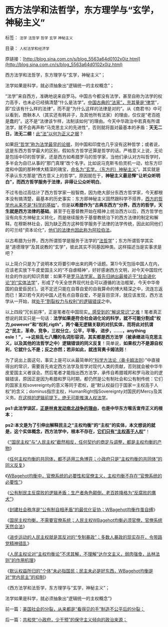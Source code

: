 # 西方法学和法哲学，东方理学与“玄学，神秘主义”

标签： `法学` `法哲学` `哲学` `玄学` `神秘主义` 

目录： `人权法学和经济学`

原链接：[http://blog.sina.com.cn/s/blog_5563a64d0102x0iz.html](http://blog.sina.com.cn/s/blog_5563a64d0102x0iz.html)

西方法学和法哲学，东方理学与“玄学，神秘主义”；

法学如果是科学，就必须抽象出“逻辑统一的主权概念”；

“法学”来自西方，准确地说来自罗马。中国古今都没有法学，甚至自称为法学的权力高手，也未必已经搞清楚“什么是法学”。[中国古典的“法家”，充其量是“律学](../../../2013/2/22/法家暴政不嫌恶法多；赵高新政完善时即亡国灭种之日.md)”，即“应该有什么样的法律”，而不是“为什么这样的法律是对的”。从《商君书》中可以看到，商鞅本人（其实还有韩非子，及其他所有法家）的理由，仅仅是“老百姓是蠢的”。这不是“法律该乍样，法制该如何”的理由。今天中华政治中若真有所谓法学，就不会再声称“马克思主义的先进性”，否则就将面对最基本的矛盾：**天无二日，法无二纲**！[此“法”以何为正义之据](../../../2012/4/5/罗马法学两千年前的路上,何为“法的正义”？.md)？

如果[将“哲学”称为法学最早的论据](../../../2011/3/26/经济法学（法科学）和法哲学.md)，则中国和印度也几乎没有这种哲学；或者说，这是东西方哲学最大的区别，假如东方哲学还算是哲学的话。严格意义上说，无论是包括中印的哲学家，还是西方如希腊罗马的哲学家，当他们承认对方叫哲学时，多半会为自已从事的“那门真理”改个名字。比如说马克斯韦伯灵机一动，给东方印度和中国的那种博大精深的瑰宝，[命名为“玄学，（东方的）神秘主义](../../../2011/3/1/哲学是聪明人的避难所.md)”。其实就是不承认东方那是“西方意义上的哲学”。原因就在于，**神秘主义最忌惮“让听众听明白”，而西方哲学服务于法律，非得让公众听明白**。

不过韦伯过高估计了西方哲学家一般智商，因为绝大部分东西方哲学家，今天都根本没有搞清楚，最基本的历史事实：东方即神秘主义固然跟科学不搭界，[西方的哲学也从来不是“科学的基础](../../../2009/11/27/科学不是哲学，不缺哲学理论的中国缺什么？.md)”。但是**以希腊作为“古典东西方”分界，西方的哲学，天生就是西方法律的基础**。甚至于在基督教开始在精神上统治西方以后，西方哲学也没有向东方神秘主义转化，而是继续服务于基督教统治下的西方法律的制定和解释。在穆斯林社会，因为缺乏西方这种哲学服务于法律的法学传统，因此如同他们的可兰经“资本论化”，[他们的法律也因此称为阿拉伯法](../../../2010/10/24/罗马法是实体法，中国法是阿拉伯法.md)。

以古希腊为分界，西方所谓哲学是服务于法学的“[法哲学](../../../2013/9/11/为什么哲学之类的文科，总让人昏昏欲睡？.md)”；东方所谓哲学其实是“道德理学”及其说教的“玄学”，彼此其实不同基因种类。这样描述当是实事求是吧？

以上简介只是为了说明本文将要引申出来的两个话题。第1)今天包括中国人在内，应该老实放下牛皮爱国主义的“不自虐精神”，好好感谢西方文明，对今天中国现代社会的作出的知识贡献：如果不是[罗马法学家，首先归纳出最接近于“社会进化论”的“实体法学](../../../2012/4/7/“人性本恶”呼吁独裁；为什么罗马法是古代法学颠峰？.md)”，形成了今天全世界现代社会可以遵循的法治框架，今天中华帝国的自爱臣民们，说不定还只能在自尊自爱的自我算命的博大精深之中，流连忘返而已！第2)若今天的中国人还有点自尊自爱，不是盲目崇洋，就应该发现，西方法学从一开始，就[处于“割裂权力与权利”的逻辑错误](../../../2012/4/27/罗马法制的缺陷和帝国的毁灭！.md)之中。



以上四段“冗长前序”，正是笔者在中国现实[，感受到的“解说常识”之难](http://blog.sina.com.cn/s/blog_5563a64d0102wxt1.html)！笔者真正想说的其实只是一句话：**法学如果是符合社会进化论的科学，就不可能分割成“权力,powever”和“权利,rigth”，两个毫无逻辑关联的对抗实体，而将此对抗谓之“民主，革命，竞争，三权分立，公平，平等，
进步，……，anything
esle！”，——>这些乱七八糟的名词形容词，其实都是西方法学（被承继进马克思主义，以及其他的法哲学之中）逻辑错误的同义反复**！简单说，**如果权力不是源自权利，它就什么不是；反之亦然；若非如此，就违背奥卡姆法则**！



为了说出上面这句，事实上是可以从最简单的[“科学方法论（奥卡姆法则](http://blog.sina.com.cn/s/blog_5563a64d0102ehzw.html)）”中直接得出的常识，需要首先肯定西方法学及哲学对现代人类的贡献，否则就会被中华牛皮爱国主义者误会。然后笔者才能指出西方法学，承传自希腊城邦和罗马政治的逻辑错误，原因正是因为希腊和罗马时期，都仍然是公有制社会和公有制传统：它们的国家主权sovereignty的意义等同于君权，是“默认权益归于国家＝主权高于人权”的含义；dominus指宗主权，HumanRight指Sovereignty对国民的Mercy及其义务。[在这样的逻辑前提下，绝无可能推演人权法学](../../../2010/10/22/什么是实体法学？什么是意识形态的正义法？.md)。

**ps1:此法学误区，[正是林肯发动南北战争的理由](../../../2013/11/19/美国民主不需要宪法，枪械泛滥不是美国民主的保证.md)，也是中华东方喉舌宣传正义的根本**；

**ps2:本文是为了引伸出解释民主之“主权均衡”的“主权”的实体，本文想说的就是，这个实体概念，西方法学中，根本不存在，[它们只有“主权高于人权](../../../2013/10/20/奥斯汀“主权高于人权的民主”和美国的路线斗争.md)”**！

《[“国民主权”与“人民主权”截然相反，任何契约的商定与调整，都是主权均衡的产物](http://blog.sina.com.cn/s/blog_5563a64d0102wznv.html)》

《[任何主权均衡的共同体，都不适用三角博弈；小政府只是“主权均衡的共同体”的同义反复](http://blog.sina.com.cn/s/blog_5563a64d0102wzr6.html)》

《[WBagehot均衡中，官僚系统的必要性和官僚主义，主权均衡不存在“官僚系统的必要性”](http://blog.sina.com.cn/s/blog_5563a64d0102wztt.html)》

《[公有制民主反腐败的逻辑矛盾：生产者角色颠倒，老百姓降格为“反腐败的鹰犬”](http://blog.sina.com.cn/s/blog_5563a64d0102wzyk.html)》

《[封建社会秩序是“公有制自相矛盾”的最优化妥协；WBagehot均衡作茧自缚](http://blog.sina.com.cn/s/blog_5563a64d0102x01u.html)》

《[国民主权均衡，不需要官僚系统；人民主权WBagehot均衡必须官僚，官僚系统天然合法](http://blog.sina.com.cn/s/blog_5563a64d0102x064.html)》

《[进步运动的人民主权就是其反对的“专制暴政”；多数人暴政的现实存在，令带路党精神错乱](http://blog.sina.com.cn/s/blog_5563a64d0102x09q.html)》

《[人民主权论对“主权均衡论”不求其解，不理解“达尔文主义，弱肉强食，丛林法则”的作用机理](http://blog.sina.com.cn/s/blog_5563a64d0102x0d8.html)》

《[默认权益所归的“个体”未必指国民；民主未必是好东西，WBagehot均衡是对“党内民主”的抑制](http://blog.sina.com.cn/s/blog_5563a64d0102x0g9.html)》

《西方法学和法哲学，东方理学与“玄学，神秘主义”；

法学如果是科学，就必须抽象出“逻辑统一的主权概念”》



前一篇：[美国社会的分裂，从来都是“看得见的手”制造不公平后的分裂；](http://blog.sina.com.cn/s/blog_5563a64d0102x0iy.html)

后一篇：[共和党“小政府，少干预”的保守主义倾向的政治来源；](http://blog.sina.com.cn/s/blog_5563a64d0102x0md.html)